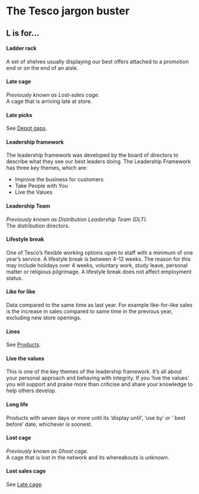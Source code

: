# The Tesco jargon buster

## L is for…

#### Ladder rack
A set of shelves usually displaying our best offers attached to a promotion end or on the end of an aisle.

#### Late cage
*Previously known as Lost-sales cage.*  
A cage that is arriving late at store.

#### Late picks
See [Depot gaps](d.md#depot-gaps).

#### Leadership framework
The leadership framework was developed by the board of directors to describe what they see our best leaders doing. The Leadership Framework has three key themes, which are:
- Improve the business for customers
- Take People with You
- Live the Values

#### Leadership Team
*Previously known as Distribution Leadership Team (DLT).*  
The distribution directors.

#### Lifestyle break
One of Tesco’s flexible working options open to staff with a minimum of one year’s service. A lifestyle break is between 4-12 weeks. The reason for this may include holidays over 4 weeks, voluntary work, study leave, personal matter or religious pilgrimage. A lifestyle break does not affect employment status.

#### Like for like
Data compared to the same time as last year. For example like-for-like sales is the increase in sales compared to same time in the previous year, excluding new store openings.

#### Lines
See [Products](p.md#products).

#### Live the values
This is one of the key themes of the leadership framework. It’s all about your personal approach and behaving with integrity. If you ‘live the values’ you will support and praise more than criticise and share your knowledge to help others develop.

#### Long life
Products with seven days or more until its ‘display until’, ‘use by’ or ‘ best before’ date, whichever is soonest.

#### Lost cage
*Previously known as Ghost cage.*  
A cage that is lost in the network and its whereabouts is unknown.

#### Lost sales cage
See [Late cage](#late-cage).
